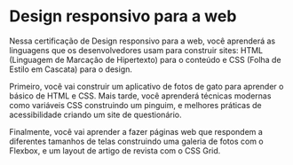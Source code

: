 # Design responsivo para a web

Nessa certificação de Design responsivo para a web, você aprenderá as linguagens que os desenvolvedores usam para construir sites: HTML (Linguagem de Marcação de Hipertexto) para o conteúdo e CSS (Folha de Estilo em Cascata) para o design.

Primeiro, você vai construir um aplicativo de fotos de gato para aprender o básico de HTML e CSS. Mais tarde, você aprenderá técnicas modernas como variáveis CSS construindo um pinguim, e melhores práticas de acessibilidade criando um site de questionário.

Finalmente, você vai aprender a fazer páginas web que respondem a diferentes tamanhos de telas construindo uma galeria de fotos com o Flexbox, e um layout de artigo de revista com o CSS Grid.